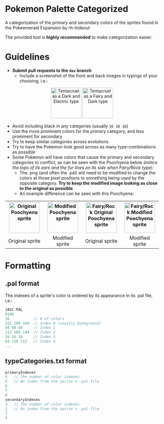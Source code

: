 # Pokemon Palette Categorized
  A categorization of the primary and secondary colors of the sprites found in the Pokeemerald Expansion by rh-hideout

  The provided tool is **highly recommended** to make categorization easier.

# Guidelines
- **Submit pull requests to the `dev` branch**
  - Include a screenshot of the front and back images in typings of your choosing, i.e.:
<p align="center">
<img width="100" alt="Tentacruel as a Dark and Electric type" src="https://user-images.githubusercontent.com/2257407/169610991-05f4512f-ba5e-4870-ad53-d01c2c8dd9c7.png"> <img width="100" alt="Tentacruel as a Fairy and Dark type" src="https://user-images.githubusercontent.com/2257407/169612005-db89cab6-328f-46f5-b969-0f27b1e4ed5d.png">
</p>

- Avoid including black in any categories (usually `16 16 16`)
- Use the more prominent colors for the primary category, and less prominent for secondary
- Try to keep similar categories across evolutions
- Try to have the Pokemon look good across as many type-combinations as possible
- Some Pokemon will have colors that cause the primary and secondary categories to conflict, as can be seen with the Poochyena below *(notice the tops of its ears and the fur lines on its side when Fairy/Rock type)*:
  - The .png (and often the .pal) will need to be modified to change the colors at those pixel positions to something being used by the opposite category. **Try to keep the modified image looking as close to the original as possible**
  - An example difference can be seen with this Poochyena:

<table align="center">
  <tr>
    <th align="center">
      <img width="100" alt="Original Poochyena sprite" src="https://user-images.githubusercontent.com/2257407/169617163-7719c9f9-cbd5-4362-8acb-fd3ca71c997a.png">
    </th>
    <th align="center">
      <img width="100" alt="Modified Poochyena sprite" src="https://user-images.githubusercontent.com/2257407/169618443-908fcf6a-89ac-4711-b0c4-02bbe4c881d2.png">
    </th>
    <th align="center">
      <img width="100" alt="Fairy/Rock Original Poochyena sprite" src="https://user-images.githubusercontent.com/2257407/169618541-f11da83d-fa62-415a-9f05-e49d3d65c8e8.png">
    </th>
    <th align="center">
      <img width="100" alt="Fairy/Rock Modified Poochyena sprite" src="https://user-images.githubusercontent.com/2257407/169619207-04095ddb-1e0e-4a3d-bc8c-87bf6a452bd6.png">
    </th>
  </tr>
  <tr>
    <td width="150" align="center">Original sprite</td>
    <td width="150" align="center">Modified sprite</td>
    <td width="150" align="center">Original sprite</td>
    <td width="150" align="center">Modified sprite</td>
  </tr>
</table>

# Formatting
## .pal format
  The indexes of a sprite's color is ordered by its appearance in its .pal file, i.e.:
  ```c
  JASC-PAL
  0100
  16           // # of colors
  152 208 160  // Index 0 (usually background)
  48 80 88     // Index 1
  112 160 144  // Index 2
  16 16 16     // Index 3
  64 120 112   // Index 4
  ...
  ```
## typeCategories.txt format
  ```c
  primaryIndexes
  4   // The number of color indexes
  5   // An index from the sprite's .pal file
  6
  7
  8
  secondaryIndexes
  3   // The number of color indexes
  1   // An index from the sprite's .pal file
  2
  4
  ```
